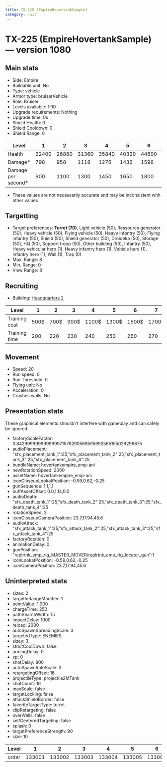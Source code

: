 ```yaml
---
title: TX-225 (EmpireHovertankSample)
category: unit
---
```


# TX-225 (EmpireHovertankSample) — version 1080

## Main stats

  * Side: Empire
  * Buildable unit: No
  * Type: vehicle
  * Armor type: bruiserVehicle
  * Role: Bruiser
  * Levels available: 1-10
  * Upgrade requirements: Nothing
  * Upgrade time: 0s
  * Shield Health: 0
  * Shield Cooldown: 0
  * Shield Range: 0

|Level             |1    |2    |3    |4    |5    |6    |7    |8    |9    |10   |
|------------------|-----|-----|-----|-----|-----|-----|-----|-----|-----|-----|
|Health            |22400|26880|31360|35840|40320|44800|49280|53760|58240|67200|
|Damage*           |798  |958  |1118 |1276 |1436 |1596 |1756 |1915 |2075 |2395 |
|Damage per second*|900  |1100 |1300 |1450 |1650 |1800 |2000 |2200 |2350 |2750 |

* These values are not necessarily accurate and may be inconsistent with other values

## Targetting

  * Target preferences: **Turret (70)**, Light vehicle (50), Ressource generator (50), Heavy vehicle (50), Flying vehicle (50), Heavy infantry (50), Flying infantry (50), Shield (50), Shield generator (50), Droideka (50), Storage (50), HQ (50), Support troop (50), Other building (50), Infantry (50), Heavy vehicular hero (1), Heavy infantry hero (1), Vehicle hero (1), Infantry hero (1), Wall (1), Trap (0)
  * Max. Range: 8
  * Min. Range: 0
  * View Range: 8

## Recruiting

  * Building: [Headquarters 2](empireHQ.html)

|Level        |1   |2   |3   |4    |5    |6    |7    |8    |9    |10   |
|-------------|----|----|----|-----|-----|-----|-----|-----|-----|-----|
|Training cost|500$|700$|900$|1100$|1300$|1500$|1700$|2000$|2100$|2300$|
|Training time|200 |220 |230 |240  |250  |260  |270  |280  |290  |300  |

## Movement

  * Speed: 20
  * Run speed: 0
  * Run Threshold: 0
  * Flying unit: No
  * Acceleration: 0
  * Crushes walls: No

## Presentation stats

These graphical elements shouldn't interfere with gameplay and can safely be ignored.

  * factoryScaleFactor: 0.842999999999999971578290569595992565155029296875
  * audioPlacement: "sfx_placement_tank_1":25,"sfx_placement_tank_2":25,"sfx_placement_tank_3":25,"sfx_placement_tank_4":25
  * bundleName: hovertankempire_emp-ani
  * newRotationSpeed: 2000
  * assetName: hovertankempire_emp-ani
  * iconCloseupLookatPosition: -0.59,0.62,-0.25
  * gunSequence: 1,1,1,1
  * buffAssetOffset: 0.0,1.14,0.0
  * audioDeath: "sfx_death_tank_1":25,"sfx_death_tank_2":25,"sfx_death_tank_3":25,"sfx_death_tank_4":25
  * rotationSpeed: 2
  * iconCloseupCameraPosition: 23.7,17.94,45.6
  * audioAttack: "sfx_attack_tank_1":25,"sfx_attack_tank_2":25,"sfx_attack_tank_3":25,"sfx_attack_tank_4":25
  * factoryRotation: 0
  * animationDelay: 0
  * gunPosition: "replrtnk_emp_rig_MASTER_MOVER/replrtnk_emp_rig_locator_gun":1
  * iconLookatPosition: -0.59,0.62,-0.25
  * iconCameraPosition: 23.7,17.94,45.6

## Uninterpreted stats

  * sizex: 2
  * targetInRangeModifier: 1
  * pointValue: 1.000
  * chargeTime: 250
  * pathSearchWidth: 15
  * impactDelay: 1000
  * reload: 2000
  * autoSpawnSpreadingScale: 3
  * targetedType: ENEMIES
  * sizey: 3
  * strictCoolDown: false
  * armingDelay: 0
  * xp: 0
  * shotDelay: 800
  * autoSpawnRateScale: 3
  * retargetingOffset: 16
  * projectileType: projectile2MTank
  * shotCount: 16
  * maxScale: false
  * targetLocking: false
  * attackShieldBorder: false
  * favoriteTargetType: turret
  * clipRetargeting: false
  * overWalls: false
  * selfCenteredTargeting: false
  * splash: 0
  * targetPreferenceStrength: 90
  * size: 10

|Level|1     |2     |3     |4     |5     |6     |7     |8     |9     |10    |
|-----|------|------|------|------|------|------|------|------|------|------|
|order|133001|133002|133003|133004|133005|133006|133007|133008|133009|133010|

